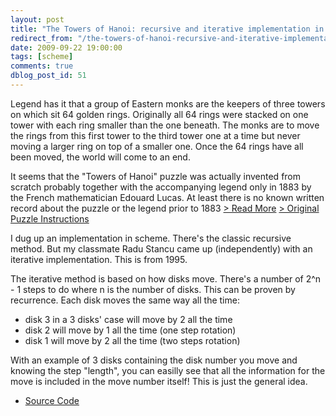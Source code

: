 ```yaml
---
layout: post
title: "The Towers of Hanoi: recursive and iterative implementation in Scheme"
redirect_from: "/the-towers-of-hanoi-recursive-and-iterative-implementation-in-scheme/"
date: 2009-09-22 19:00:00
tags: [scheme]
comments: true
dblog_post_id: 51
---
```

Legend has it that a group of Eastern monks are the keepers of three towers on which sit 64 golden rings. Originally all 64 rings were stacked on one tower with each ring smaller than the one beneath. The monks are to move the rings from this first tower to the third tower one at a time but never moving a larger ring on top of a smaller one. Once the 64 rings have all been moved, the world will come to an end.

It seems that the "Towers of Hanoi" puzzle was actually invented from scratch probably together with the accompanying legend only in 1883 by the French mathematician Edouard Lucas. At least there is no known written record about the puzzle or the legend prior to 1883 [> Read More](https://hanoitower.mkolar.org/)  [> Original Puzzle Instructions](https://web.archive.org/web/20230424060529/https://www.cs.wm.edu/~pkstoc/toh.html)

I dug up an implementation in scheme. There's the classic recursive method. But my classmate Radu Stancu came up (independently) with an iterative implementation. This is from 1995.

The iterative method is based on how disks move. There's a number of 2^n - 1 steps to do where n is the number of disks. This can be proven by recurrence. Each disk moves the same way all the time:

- disk 3 in a 3 disks' case will move by 2 all the time
- disk 2 will move by 1 all the time (one step rotation)
- disk 1 will move by 2 all the time (two steps rotation)

With an example of 3 disks containing the disk number you move and knowing the step "length", you can easilly see that all the information for the move is included in the move number itself! This is just the general idea.

- [Source Code](https://github.com/dblock/hanoi)



